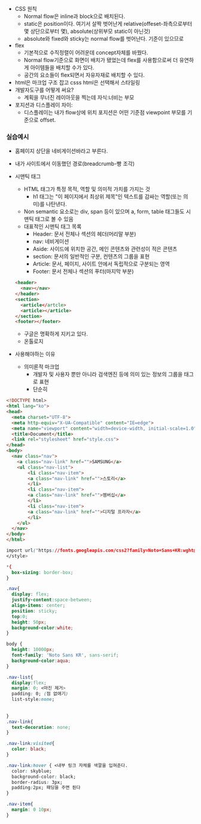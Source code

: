 - CSS 원칙
  - Normal flow은 inline과 block으로 배치된다.
  - static은 position이다. 여기서 살짝 벗어난게 relative(offeset-좌측으로부터 몇 상단으로부터 몇), absolute(상위부모 static이 아닌것)
  - absolute와 fixed와 sticky는 normal flow를 벗어난다. 기준이 있으므로
- flex
  - 기본적으로 수직정렬이 어려운데 concept자체를 바꿨다.
  - Normal flow기준으로 화면이 배치가 됐었는데 flex를 사용함으로써 더 유연하게 아이템들을 배치할 수가 있다.
  - 공간의 요소들이 flex되면서 자유자재로 배치할 수 있다.
- html은 마크업 구조 잡고 csss html은 선택해서 스타일링
- 개발자도구를 어떻게 써요?
  - 계획을 무너진 레이아웃을 찍는데 자식:너비는 부모
- 포지션과 디스플레이 차이:
  - 디스플레이는 내가 flow상에 위치 포지션은 어떤 기준점 viewpoint 부모를 기준으로 offset.

### 실습예시

- 홈페이지 상단을 네비게이션바라고 부른다.

- 내가 사이트에서 이동했던 경로(breadcrumb-빵 조각)

- 시맨틱 태그

  - HTML 태그가 특정 목적, 역할 및 의미적 가치를 가지는 것
    - h1 태그는 "이 페이지에서 최상위 제목"인 텍스트를 감싸는 역할(또는 의미)를 나탄낸다.
  - Non semantic 요소로는 div, span 등이 있으며 a, form, table 태그들도 시맨틱 태그로 볼 수 있음
  - 대표적인 시맨틱 태그 목록
    - Header: 문서 전체나 섹션의 헤더(머리말 부분)
    - nav: 네비게이션
    - Aside: 사이드에 위치한 공간, 메인 콘텐츠와 관련성이 적은 콘텐츠
    - section: 문서의 일반적인 구분, 컨텐츠의 그룹을 표현
    - Article: 문서, 페이지, 사이트 안에서 독립적으로 구분되는 영역
    - Footer: 문서 전체나 섹션의 푸터(마지막 부분)

  ```html
  <header>
  	<nav></nav>
  </header>
  <section>
    <article</artcle>
    <article></article>
  </section>
  <footer></footer>
  ```

  - 구글은 명확하게 지키고 있다.
  - 온톨로지

- 사용해야하는 이유

  - 의미론적 마크업
    - 개발자 및 사용자 뿐만 아니라 검색엔진 등에 의미 있는 정보의 그룹을 태그로 표현
    - 단순히 

```html
<!DOCTYPE html>
<html lang="ko">
<head>
  <meta charset="UTF-8">
  <meta http-equiv="X-UA-Compatible" content="IE=edge">
  <meta name="viewport" content="width=device-width, initial-scale=1.0">
  <title>Document</title>
  <link rel="stylesheet" href="style.css">
</head>
<body>
  <nav class="nav">
    <a class="nav-link" href="">SAMSUNG</a>
  	<ul class="nav-list">
    	<li class="nav-item">
      	<a class="nav-link" href="">스토리</a>
    	</li>
    	<li class="nav-item">
    	<a class="nav-link" href="">멤버십</a>
    	</li>
    	<li class="nav-item">
    	<a class="nav-link" href="">디지털 프라자</a>
    	</li>
    </ul>
  </nav>
</body>
</html>
```

```css
import url('https://fonts.googleapis.com/css2?family=Noto+Sans+KR:wght@100&display=swap');
</style>

*{
  box-sizing: border-box;
}

.nav{
  display: flex;
  justify-content:space-between;
  align-items: center;
  position: sticky;
  top:0;
  height: 50px;
  background-color:white;
}

body {
  height: 10000px;
  font-family: 'Noto Sans KR', sans-serif;
  background-color:aqua;
}

.nav-list{
  display:flex;
  margin: 0; <마진 제거>
  padding: 0; (점 없애기)
  list-style:none;
  
  
}
.nav-link{
  text-decoration: none;
}

.nav-link:visited{
  color: black;
}

.nav-link:hover { <내부 링크 자체를 색깔을 입혀준다.
  color: skyblue;
  background-color: black;
  border-radius: 3px;
  padding:2px; 패딩을 주면 튄다
}

.nav-item{
  margin: 0 10px;
}
```

